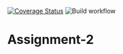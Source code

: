 [![Coverage Status](https://coveralls.io/repos/github/Pedro-Leonii/Assignment-2/badge.svg?branch=main)](https://coveralls.io/github/Pedro-Leonii/Assignment-2?branch=main)
![Build workflow](https://github.com/Pedro-Leonii/Assignment2/actions/workflows/build.yml/badge.svg)

# Assignment-2
